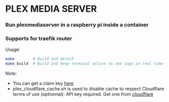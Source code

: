 # PLEX MEDIA SERVER

### Run plexmediaserver in a raspberry pi inside a container

### Supports for traefik router


Usage:

```bash
make		# Build and detach
make build	# Build and keep terminal active to see logs in real time
```

Note:
- You can get a claim key [here](https://quickbox.io/knowledge-base/claim-plex/)
- plex_cloudflare_cache.sh is used to disable cache to respect Cloudflare terms of use (optionnal): API key required. Get one from [cloudflare](https://www.cloudflare.com/)
